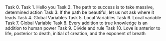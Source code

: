 Task 0. <o>
Task 1. Hello you
Task 2. The path to success is to take massive, determined action
Task 3. If the path be beautiful, let us not ask where it leads
Task 4. Global Variables
Task 5. Local Variables
Task 6. Local variable
Task 7. Global Variable
Task 8. Every addition to true knowledge is an addition to human power
Task 9. Divide and rule 
Task 10. Love is anterior to life, posterior to death, initial of creation, and the exponent of breath
